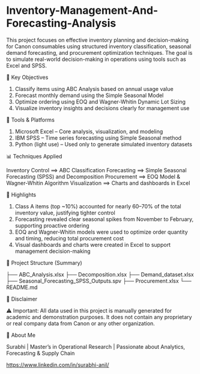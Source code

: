 # Inventory-Management-And-Forecasting-Analysis

This project focuses on effective inventory planning and decision-making for Canon consumables using structured inventory classification, seasonal demand forecasting, and procurement optimization techniques. 
The goal is to simulate real-world decision-making in operations using tools such as Excel and SPSS.

🧠 Key Objectives

1. Classify items using ABC Analysis based on annual usage value
2. Forecast monthly demand using the Simple Seasonal Model
3. Optimize ordering using EOQ and Wagner-Whitin Dynamic Lot Sizing
4. Visualize inventory insights and decisions clearly for management use


🔧 Tools & Platforms

1. Microsoft Excel – Core analysis, visualization, and modeling
2. IBM SPSS – Time series forecasting using Simple Seasonal method
3. Python (light use) – Used only to generate simulated inventory datasets


📊 Techniques Applied

Inventory Control ==>	ABC Classification
Forecasting ==>	Simple Seasonal Forecasting (SPSS) and Decomposition
Procurement ==>	EOQ Model & Wagner-Whitin Algorithm
Visualization	==> Charts and dashboards in Excel


📌 Highlights

1. Class A items (top ~10%) accounted for nearly 60–70% of the total inventory value, justifying tighter control
2. Forecasting revealed clear seasonal spikes from November to February, supporting proactive ordering
3. EOQ and Wagner-Whitin models were used to optimize order quantity and timing, reducing total procurement cost
4. Visual dashboards and charts were created in Excel to support management decision-making


📁 Project Structure (Summary)

├── ABC_Analysis.xlsx
├── Decomposition.xlsx
├── Demand_dataset.xlsx
├── Seasonal_Forecasting_SPSS_Outputs.spv
├── Procurement.xlsx
└── README.md


📄 Disclaimer

⚠️ Important: All data used in this project is manually generated for academic and demonstration purposes.
It does not contain any proprietary or real company data from Canon or any other organization.


🙋 About Me

Surabhi | Master’s in Operational Research | Passionate about Analytics, Forecasting & Supply Chain

https://www.linkedin.com/in/surabhi-anil/
